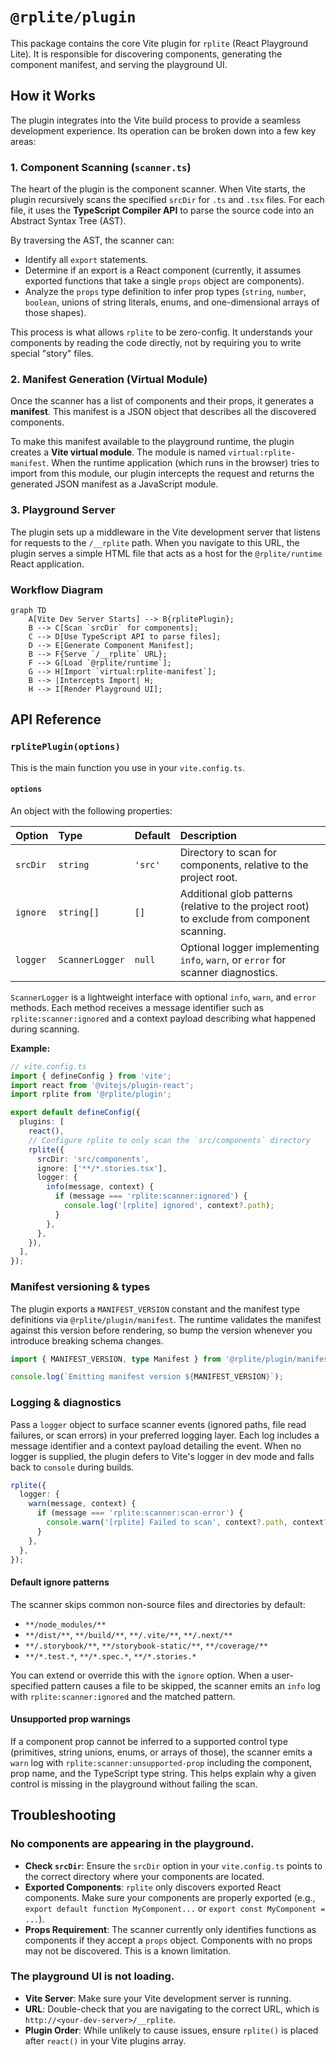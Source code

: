 # `@rplite/plugin`

This package contains the core Vite plugin for `rplite` (React Playground Lite). It is responsible for discovering components, generating the component manifest, and serving the playground UI.

## How it Works

The plugin integrates into the Vite build process to provide a seamless development experience. Its operation can be broken down into a few key areas:

### 1. Component Scanning (`scanner.ts`)

The heart of the plugin is the component scanner. When Vite starts, the plugin recursively scans the specified `srcDir` for `.ts` and `.tsx` files. For each file, it uses the **TypeScript Compiler API** to parse the source code into an Abstract Syntax Tree (AST).

By traversing the AST, the scanner can:
- Identify all `export` statements.
- Determine if an export is a React component (currently, it assumes exported functions that take a single `props` object are components).
- Analyze the `props` type definition to infer prop types (`string`, `number`, `boolean`, unions of string literals, enums, and one-dimensional arrays of those shapes).

This process is what allows `rplite` to be zero-config. It understands your components by reading the code directly, not by requiring you to write special "story" files.

### 2. Manifest Generation (Virtual Module)

Once the scanner has a list of components and their props, it generates a **manifest**. This manifest is a JSON object that describes all the discovered components.

To make this manifest available to the playground runtime, the plugin creates a **Vite virtual module**. The module is named `virtual:rplite-manifest`. When the runtime application (which runs in the browser) tries to import from this module, our plugin intercepts the request and returns the generated JSON manifest as a JavaScript module.

### 3. Playground Server

The plugin sets up a middleware in the Vite development server that listens for requests to the `/__rplite` path. When you navigate to this URL, the plugin serves a simple HTML file that acts as a host for the `@rplite/runtime` React application.

### Workflow Diagram

```mermaid
graph TD
    A[Vite Dev Server Starts] --> B{rplitePlugin};
    B --> C[Scan `srcDir` for components];
    C --> D[Use TypeScript API to parse files];
    D --> E[Generate Component Manifest];
    B --> F{Serve `/__rplite` URL};
    F --> G[Load `@rplite/runtime`];
    G --> H[Import `virtual:rplite-manifest`];
    B --> |Intercepts Import| H;
    H --> I[Render Playground UI];
```

## API Reference

### `rplitePlugin(options)`

This is the main function you use in your `vite.config.ts`.

#### `options`

An object with the following properties:

| Option    | Type              | Default | Description                                                                                 |
| :-------- | :---------------- | :------ | :------------------------------------------------------------------------------------------ |
| `srcDir`  | `string`          | `'src'` | Directory to scan for components, relative to the project root.                             |
| `ignore`  | `string[]`        | `[]`    | Additional glob patterns (relative to the project root) to exclude from component scanning. |
| `logger`  | `ScannerLogger`   | `null`  | Optional logger implementing `info`, `warn`, or `error` for scanner diagnostics.            |

`ScannerLogger` is a lightweight interface with optional `info`, `warn`, and `error` methods. Each method receives a message identifier such as `rplite:scanner:ignored` and a context payload describing what happened during scanning.

**Example:**
```typescript
// vite.config.ts
import { defineConfig } from 'vite';
import react from '@vitejs/plugin-react';
import rplite from '@rplite/plugin';

export default defineConfig({
  plugins: [
    react(),
    // Configure rplite to only scan the `src/components` directory
    rplite({
      srcDir: 'src/components',
      ignore: ['**/*.stories.tsx'],
      logger: {
        info(message, context) {
          if (message === 'rplite:scanner:ignored') {
            console.log('[rplite] ignored', context?.path);
          }
        },
      },
    }),
  ],
});
```

### Manifest versioning & types

The plugin exports a `MANIFEST_VERSION` constant and the manifest type definitions via `@rplite/plugin/manifest`. The runtime validates the manifest against this version before rendering, so bump the version whenever you introduce breaking schema changes.

```ts
import { MANIFEST_VERSION, type Manifest } from '@rplite/plugin/manifest';

console.log(`Emitting manifest version ${MANIFEST_VERSION}`);
```

### Logging & diagnostics

Pass a `logger` object to surface scanner events (ignored paths, file read failures, or scan errors) in your preferred logging layer. Each log includes a message identifier and a context payload detailing the event. When no logger is supplied, the plugin defers to Vite's logger in dev mode and falls back to `console` during builds.

```ts
rplite({
  logger: {
    warn(message, context) {
      if (message === 'rplite:scanner:scan-error') {
        console.warn('[rplite] Failed to scan', context?.path, context?.error);
      }
    },
  },
});
```

#### Default ignore patterns

The scanner skips common non-source files and directories by default:

- `**/node_modules/**`
- `**/dist/**`, `**/build/**`, `**/.vite/**`, `**/.next/**`
- `**/.storybook/**`, `**/storybook-static/**`, `**/coverage/**`
- `**/*.test.*`, `**/*.spec.*`, `**/*.stories.*`

You can extend or override this with the `ignore` option. When a user-specified pattern causes a file to be skipped, the scanner emits an `info` log with `rplite:scanner:ignored` and the matched pattern.

#### Unsupported prop warnings

If a component prop cannot be inferred to a supported control type (primitives, string unions, enums, or arrays of those), the scanner emits a `warn` log with `rplite:scanner:unsupported-prop` including the component, prop name, and the TypeScript type string. This helps explain why a given control is missing in the playground without failing the scan.

## Troubleshooting

### No components are appearing in the playground.

- **Check `srcDir`**: Ensure the `srcDir` option in your `vite.config.ts` points to the correct directory where your components are located.
- **Exported Components**: `rplite` only discovers exported React components. Make sure your components are properly exported (e.g., `export default function MyComponent...` or `export const MyComponent = ...`).
- **Props Requirement**: The scanner currently only identifies functions as components if they accept a `props` object. Components with no props may not be discovered. This is a known limitation.

### The playground UI is not loading.

- **Vite Server**: Make sure your Vite development server is running.
- **URL**: Double-check that you are navigating to the correct URL, which is `http://<your-dev-server>/__rplite`.
- **Plugin Order**: While unlikely to cause issues, ensure `rplite()` is placed after `react()` in your Vite plugins array.
